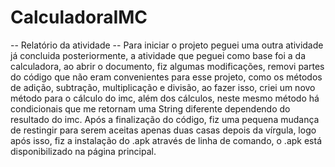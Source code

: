 # CalculadoraIMC
-- Relatório da atividade -- 
Para iniciar o projeto peguei uma outra atividade já concluida posteriormente, a atividade que peguei como base foi a da calculadora, ao abrir o documento, fiz algumas modificações, removi partes do código que não eram convenientes para esse projeto, como os métodos de adição, subtração, multiplicação e divisão, ao fazer isso, criei um novo método para o cálculo do imc, além dos cálculos, neste mesmo método há condicionais que me retornam uma String diferente dependendo do resultado do imc. Após a finalização do código, fiz uma pequena mudança de restingir para serem aceitas apenas duas casas depois da vírgula, logo após isso, fiz a instalação do .apk através de linha de comando, o .apk está disponibilizado na página principal.
